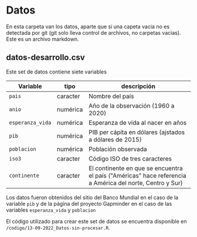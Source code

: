 # Datos

En esta carpeta van los datos, aparte que si una capeta vacia no es detectada por git (git solo lleva control de archivos, no carpetas vacias). Este es un archivo markdown.

## datos-desarrollo.csv

Este set de datos contiene siete variables

| Variable         | tipo     | descripción                                                                                              |
|------------------|----------|----------------------------------------------------------------------------------------------------------|
| `pais`           | caracter | Nombre del país                                                                                          |
| `anio`           | numérica | Año de la observación (1960 a 2020)                                                                      |
| `esperanza_vida` | numérica | Esperanza de vida al nacer en años                                                                       |
| `pib`            | numérica | PIB per cápita en dólares (ajstados a dólares de 2015)                                                   |
| `poblacion`      | numérica | Población observada                                                                                      |
| `iso3`           | caracter | Código ISO de tres caracteres                                                                            |
| `continente`     | caracter | El continente en que se encuentra el país ("Américas" hace referencia a América del norte, Centro y Sur) |

Los datos fueron obtenidos del sitio del Banco Mundial en el caso de la variable `pib` y de la página del proyecto Gapminder en el caso de las variables `esperanza_vida` y `poblacion`

El código utilizado para crear este set de datos se encuentra disponible en `/codigo/13-09-2022_Datos-sin-procesar.R`.
